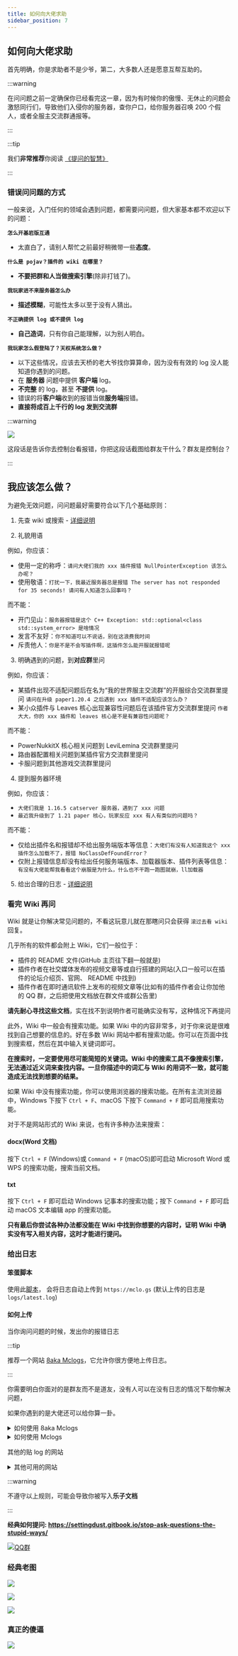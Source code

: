 ```yaml
---
title: 如何向大佬求助
sidebar_position: 7
---
```


## 如何向大佬求助

首先明确，你是求助者不是少爷，第二，大多数人还是愿意互帮互助的。

:::warning

在问问题之前一定确保你已经看完这一章，因为有时候你的傲慢、无休止的问题会激怒同行们，导致他们入侵你的服务器，查你户口，给你服务器召唤 200 个假人，或者全服主交流群通报等。

:::

:::tip

我们**非常推荐**你阅读 [《提问的智慧》](https://github.com/ryanhanwu/How-To-Ask-Questions-The-Smart-Way/blob/main/README-zh_CN.md)

:::

### 错误问问题的方式

一般来说，入门任何的领域会遇到问题，都需要问问题，但大家基本都不欢迎以下的问题：

**`怎么开基岩版互通`**

- 太直白了，请别人帮忙之前最好稍微带一些**态度**。

**`什么是 pojav？插件的 wiki 在哪里？`**

- **不要把群和人当做搜索引擎**(除非打钱了)。

**`我玩家进不来服务器怎么办`**

- **描述模糊**，可能性太多以至于没有人猜出。

**`不正确提供 log 或不提供 log`**

- **自己造词**，只有你自己能理解，以为别人明白。

**`我玩家怎么假登陆了？天权系统怎么做？`**

- 以下这些情况，应该去天桥的老大爷找你算算命，因为没有有效的 log 没人能知道你遇到的问题。
- 在 **服务器** 问题中提供 **客户端** log。
- **不完整** 的 log，甚至 **不提供** log。
- 错误的将**客户端**收到的报错当做**服务端**报错。
- **直接将成百上千行的 log 发到交流群**

:::warning

![](_images/不要截图这个啊.png)

这段话是告诉你去控制台看报错，你把这段话截图给群友干什么？群友是控制台？

:::

## 我应该怎么做？

为避免无效问题，问问题最好需要符合以下几个基础原则：

1. 先查 wiki 或搜索 - [详细说明](#看完-wiki-再问)

2. 礼貌用语

例如，你应该：

- 使用一定的称呼：`请问大佬们我的 xxx 插件报错 NullPointerException 该怎么办呢？`
- 使用敬语：`打扰一下，我最近服务器总是报错 The server has not responded for 35 seconds! 请问有人知道怎么回事吗？`

而不能：

- 开门见山：`服务器报错是这个 C++ Exception: std::optional<class std::system_error> 是啥情况`
- 发言不友好：`你不知道可以不说话，别在这浪费我时间`
- 斥责他人：`你是不是不会写插件啊，这插件怎么能开服就报错呢`

<!--markdownlint-disable ol-prefix-->

3. 明确遇到的问题，到**对应群**里问

例如，你应该：

- 某插件出现不适配问题后在名为“我的世界服主交流群”的开服综合交流群里提问 `请问在升级 paper1.20.4 之后遇到 xxx 插件不适配应该怎么办？`
- 某小众插件与 Leaves 核心出现兼容性问题后在该插件官方交流群里提问 `作者大大，你的 xxx 插件和 leaves 核心是不是有兼容性问题呢？`

而不能：

- PowerNukkitX 核心相关问题到 LeviLemina 交流群里提问
- 路由器配置相关问题到某插件官方交流群里提问
- 卡服问题到其他游戏交流群里提问

4. 提到服务器环境

例如，你应该：

- `大佬们我是 1.16.5 catserver 服务器，遇到了 xxx 问题`
- `最近我升级到了 1.21 paper 核心，玩家反应 xxx 有人有类似的问题吗？`

而不能：

- 仅给出插件名和报错却不给出服务端版本等信息：`大佬们有没有人知道我这个 xxx 插件怎么加载不了，报错 NoClassDefFoundError？`
- 仅附上报错信息却没有给出任何服务端版本、加载器版本、插件列表等信息：`有没有大佬能帮我看看这个崩服是为什么，什么也不干跑一跑图就崩，ll加载器`

5. 给出合理的日志 - [详细说明](#给出日志)

<!--markdownlint-enablke ol-prefix-->

### 看完 Wiki 再问

Wiki 就是让你解决常见问题的，不看这玩意儿就在那瞎问只会获得 `滚过去看 wiki` 回复。

几乎所有的软件都会附上 Wiki，它们一般位于：

- 插件的 README 文件(GitHub 主页往下翻一般就是)
- 插件作者在社交媒体发布的视频文章等或自行搭建的网站(入口一般可以在插件的论坛介绍页、官网、 README 中找到)
- 插件作者在即时通讯软件上发布的视频文章等(比如有的插件作者会让你加他的 QQ 群，之后把使用文档放在群文件或群公告里)

**请先耐心寻找这些文档**，实在找不到说明作者可能确实没有写，这种情况下再提问

此外，Wiki 中一般会有搜索功能。如果 Wiki 中的内容非常多，对于你来说是很难找到自己想要的信息的。好在多数 Wiki 网站中都有搜索功能。你可以在页面中找到搜索框，然后在其中输入关键词即可。

**在搜索时，一定要使用尽可能简短的关键词。Wiki 中的搜索工具不像搜索引擎，无法通过近义词来查找内容。一旦你描述中的词汇与 Wiki 的用词不一致，就可能造成无法找到想要的结果。**

如果 Wiki 中没有搜索功能，你可以使用浏览器的搜索功能。在所有主流浏览器中，Windows 下按下 `Ctrl + F`、macOS 下按下 `Command + F` 即可启用搜索功能。

对于不是网站形式的 Wiki 来说，也有许多种办法来搜索：

#### docx(Word 文档)

按下 `Ctrl + F` (Windows)或 `Command + F` (macOS)即可启动 Microsoft Word 或 WPS 的搜索功能，搜索当前文档。

#### txt

按下 `Ctrl + F` 即可启动 Windows 记事本的搜索功能；按下 `Command + F` 即可启动 macOS 文本编辑 app 的搜索功能。

**只有最后你尝试各种办法都没能在 Wiki 中找到你想要的内容时，证明 Wiki 中确实没有写入相关内容，这时才能进行提问。**

### 给出日志

#### 笨蛋脚本

使用此[脚本](https://script.8aka.org/update-log)，
会将日志自动上传到 `https://mclo.gs` (默认上传的日志是 `logs/latest.log`)

#### 如何上传

当你询问问题的时候，发出你的报错日志

:::tip

推荐一个网站 [8aka Mclogs](https://log.8aka.org/)，它允许你很方便地上传日志。

:::

你需要明白你面对的是群友而不是道友，没有人可以在没有日志的情况下帮你解决问题，

如果你遇到的是大佬还可以给你算一卦。

<details>
  <summary>如何使用 8aka Mclogs </summary>

> https://log.8aka.org

![](_images/屏幕截图%202025-02-07%20182759.png)

服务器 log 文件在服务端根目录的 logs 文件夹，一般上传 latest.log (服务端最新的日志)即可

![](_images/屏幕截图%202025-02-07%20182930.png)

把这个链接复制粘贴发给大佬

</details>

<details>
  <summary>如何使用 Mclogs </summary>

![](_images/问问题的技巧/如何使用Mclogs-1.png)

服务器 log 文件在服务端根目录的 logs 文件夹，一般上传 latest.log (服务端最新的日志)即可

![](_images/问问题的技巧/如何使用Mclogs-2.png)

把这个链接复制粘贴发给大佬

:::tip

![](_images/qnmd_raw.png)

不要点右上角的Raw进行分享，那是API接口链接，给开发人员提供的，不是分享链接的，不能用于分享日志使用

:::

</details>

其他的贴 log 的网站

<details>
  <summary>其他可用的网站</summary>

- https://pastes.dev/
- https://paste.fastmirror.net/
- https://n0paste.tk/
- https://www.paste.lv/
- https://nekobin.com/
- https://note.ms/dwlg
- https://paste.gg/
- https://bytebin.lucko.me/
- https://netcut.cn/
- https://cl1p.cn/
- https://jiantieban.cn/
- https://www.verybin.com/
- https://ykjtb.com/
- https://airportal.cn/
- https://toolight.cn/text/paste
- https://nick-running.github.io/easy-tools/clipboard.html

</details>

:::warning

不遵守以上规则，可能会导致你被写入**乐子文档**

:::

**经典如何提问: https://settingdust.gitbook.io/stop-ask-questions-the-stupid-ways/**

<a href="https://www.8aka.org/qq">
  <img src="https://raw.githubusercontent.com/8aka-Team/NitWikit/refs/heads/main/docs/_images/qqgroupshield.svg" alt="QQ群"></img>
</a>

### 经典老图

![](_images/问问题的技巧/经典老图-1.jpg)

![](_images/问问题的技巧/经典老图-2.jpg)

![](_images/问问题的技巧/经典老图-3.jpg)

### 真正的傻逼

![](_images/问问题的技巧/没事不要免费帮人.jpg)
